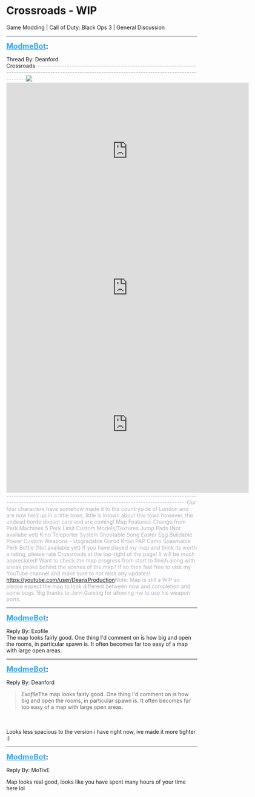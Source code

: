 # Crossroads - WIP
Game Modding | Call of Duty: Black Ops 3 | General Discussion

---
<strong style="font-size: 1.4em;"><span style="text-decoration: underline;text-decoration-color: #34a7f9;"><span style="color:#34a7f9;">ModmeBot</span></span>:</strong>

<p>Thread By: Deanford<br />Crossroads<span style="color:#acb2b8;">--------------------------------------------------------------------------------------------------------------------------------------------------------</span><span style="color:#acb2b8;"><img style="max-width: 500px;" src="http://images.akamai.steamusercontent.com/ugc/96095404287089735/11BEADB923EE1A0B846413BCEA079F458D8B00E0/"></span><span style="color:#acb2b8;"><iframe type="text/html" width="640" height="360" src="https://www.youtube.com/embed/ZBc_jxQY_hM" frameborder="0"></iframe></span><span style="color:#acb2b8;"><iframe type="text/html" width="640" height="360" src="https://www.youtube.com/embed/4oKctbIxkr8" frameborder="0"></iframe></span><span style="color:#acb2b8;"><iframe type="text/html" width="640" height="360" src="https://www.youtube.com/embed/YTQxaktwPTE" frameborder="0"></iframe></span><span style="color:#acb2b8;">--------------------------------------------------------------------------------------------------------------------------------------------------------</span><span style="color:#acb2b8;">Our four characters have somehow made it to the countryside of London and are now held up in a little town, little is known about this town however, the undead horde doesnt care and are coming! </span><span style="color:#acb2b8;">Map Features: </span><span style="color:#acb2b8;">Change from Perk Machines </span><span style="color:#acb2b8;">5 Perk Limit </span><span style="color:#acb2b8;">Custom Models/Textures </span><span style="color:#acb2b8;">Jump Pads (Not availabe yet) </span><span style="color:#acb2b8;">Kino Teleporter System </span><span style="color:#acb2b8;">Shootable Song Easter Egg </span><span style="color:#acb2b8;">Buildable Power </span><span style="color:#acb2b8;">Custom Weapons - Upgradable </span><span style="color:#acb2b8;">Gorod Krovi PAP Camo </span><span style="color:#acb2b8;">Spawnable Perk Bottle (Not available yet) </span><span style="color:#acb2b8;">If you have played my map and think its worth a rating, please rate Crossroads at the top-right of the page! It will be much appreciated! </span><span style="color:#acb2b8;">Want to check the map progress from start to finish along with sneak peaks behind the scenes of the map? If ao then feel free to visit my YouTube channel and make sure to not miss any updates! </span><a href="https://youtube.com/user/DeansProduction">https://youtube.com/user/DeansProduction</a><span style="color:#acb2b8;">Note: Map is still a WIP so please expect the map to look different between now and completion and some bugs. </span><span style="color:#acb2b8;">Big thanks to Jerri Gaming for allowing me to use his weapon ports.</span></p>

---
<strong style="font-size: 1.4em;"><span style="text-decoration: underline;text-decoration-color: #34a7f9;"><span style="color:#34a7f9;">ModmeBot</span></span>:</strong>

<p>Reply By: Exofile<br />The map looks fairly good. One thing I&#39;d comment on is how big and open the rooms, in particular spawn is. It often becomes far too easy of a map with large open areas.</p>

---
<strong style="font-size: 1.4em;"><span style="text-decoration: underline;text-decoration-color: #34a7f9;"><span style="color:#34a7f9;">ModmeBot</span></span>:</strong>

<p>Reply By: Deanford<br /><blockquote><em>Exofile</em>The map looks fairly good. One thing I&#39;d comment on is how big and open the rooms, in particular spawn is. It often becomes far too easy of a map with large open areas.</blockquote><br /><br />Looks less spacious to the version i have right now, ive made it more tighter :)</p>

---
<strong style="font-size: 1.4em;"><span style="text-decoration: underline;text-decoration-color: #34a7f9;"><span style="color:#34a7f9;">ModmeBot</span></span>:</strong>

<p>Reply By: MoTivE<br /><p style="text-align:left;">Map looks real good, looks like you have spent many hours of your time here  lol</p></p>
